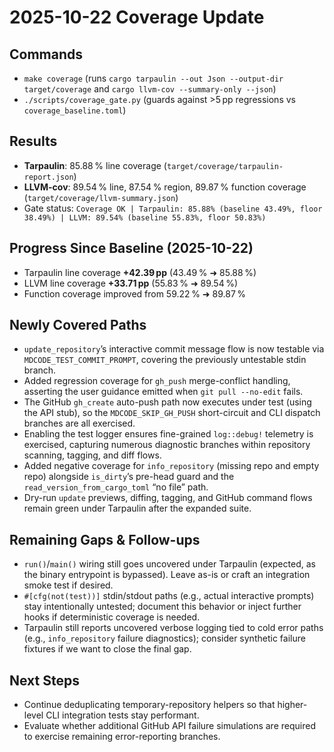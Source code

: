 # 2025-10-22 Coverage Update

## Commands
- `make coverage` (runs `cargo tarpaulin --out Json --output-dir target/coverage` and `cargo llvm-cov --summary-only --json`)
- `./scripts/coverage_gate.py` (guards against >5 pp regressions vs `coverage_baseline.toml`)

## Results
- **Tarpaulin**: 85.88 % line coverage (`target/coverage/tarpaulin-report.json`)
- **LLVM-cov**: 89.54 % line, 87.54 % region, 89.87 % function coverage (`target/coverage/llvm-summary.json`)
- Gate status: `Coverage OK | Tarpaulin: 85.88% (baseline 43.49%, floor 38.49%) | LLVM: 89.54% (baseline 55.83%, floor 50.83%)`

## Progress Since Baseline (2025-10-22)
- Tarpaulin line coverage **+42.39 pp** (43.49 % ➜ 85.88 %)
- LLVM line coverage **+33.71 pp** (55.83 % ➜ 89.54 %)
- Function coverage improved from 59.22 % ➜ 89.87 %

## Newly Covered Paths
- `update_repository`’s interactive commit message flow is now testable via `MDCODE_TEST_COMMIT_PROMPT`, covering the previously untestable stdin branch.
- Added regression coverage for `gh_push` merge-conflict handling, asserting the user guidance emitted when `git pull --no-edit` fails.
- The GitHub `gh_create` auto-push path now executes under test (using the API stub), so the `MDCODE_SKIP_GH_PUSH` short-circuit and CLI dispatch branches are all exercised.
- Enabling the test logger ensures fine-grained `log::debug!` telemetry is exercised, capturing numerous diagnostic branches within repository scanning, tagging, and diff flows.
- Added negative coverage for `info_repository` (missing repo and empty repo) alongside `is_dirty`’s pre-head guard and the `read_version_from_cargo_toml` “no file” path.
- Dry-run `update` previews, diffing, tagging, and GitHub command flows remain green under Tarpaulin after the expanded suite.

## Remaining Gaps & Follow-ups
- `run()`/`main()` wiring still goes uncovered under Tarpaulin (expected, as the binary entrypoint is bypassed). Leave as-is or craft an integration smoke test if desired.
- `#[cfg(not(test))]` stdin/stdout paths (e.g., actual interactive prompts) stay intentionally untested; document this behavior or inject further hooks if deterministic coverage is needed.
- Tarpaulin still reports uncovered verbose logging tied to cold error paths (e.g., `info_repository` failure diagnostics); consider synthetic failure fixtures if we want to close the final gap.

## Next Steps
- Continue deduplicating temporary-repository helpers so that higher-level CLI integration tests stay performant.
- Evaluate whether additional GitHub API failure simulations are required to exercise remaining error-reporting branches.
